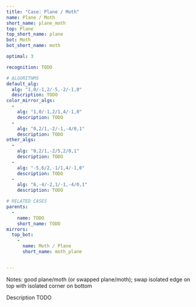 ```yaml
---
title: "Case: Plane / Moth"
name: Plane / Moth
short_name: plane_moth
top: Plane
top_short_name: plane
bot: Moth
bot_short_name: moth

optimal: 3

recognition: TODO

# ALGORITHMS
default_alg:
  alg: "1,0/-1,2/-5,-2/-1,0"
  description: TODO
color_mirror_algs:
  -
    alg: "1,0/-1,2/1,4/-1,0"
    description: TODO
  -
    alg: "0,2/1,-2/-1,-4/0,1"
    description: TODO
other_algs:
  -
    alg: "0,2/1,-2/5,2/0,1"
    description: TODO
  -
    alg: "-5,6/2,-1/1,4/-1,0"
    description: TODO
  -
    alg: "6,-4/-2,1/-1,-4/0,1"
    description: TODO

# RELATED CASES
parents:
  -
    name: TODO
    short_name: TODO
mirrors:
  top_bot:
    -
      name: Moth / Plane
      short_name: moth_plane


---
```


Notes: good plane/moth (or swapped plane/moth); swap isolated edge on top with isolated corner on bottom

Description TODO

